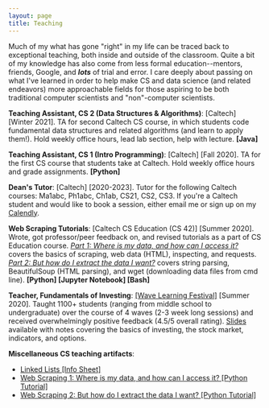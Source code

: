 ```yaml
---
layout: page
title: Teaching
---
```


Much of my what has gone "right" in my life can be traced back to exceptional teaching, both inside and outside of the classroom. Quite a bit of my knowledge has also come from less formal education--mentors, friends, Google, and ***lots*** of trial and error. I care deeply about passing on what I've learned in order to help make CS and data science (and related endeavors) more approachable fields for those aspiring to be both traditional computer scientists and "non"-computer scientists.


**Teaching Assistant, CS 2 (Data Structures & Algorithms)**: [Caltech] [Winter 2021]. TA for second Caltech CS course, in which students code fundamental data structures and related algorithms (and learn to apply them!). Hold weekly office hours, lead lab section, help with lecture. **[Java]**

**Teaching Assistant, CS 1 (Intro Programming)**: [Caltech] [Fall 2020]. TA for the first CS course that students take at Caltech. Hold weekly office hours and grade assignments. **[Python]**

**Dean's Tutor**: [Caltech] [2020-2023]. Tutor for the following Caltech courses: Ma1abc, Ph1abc, Ch1ab, CS21, CS2, CS3. If you're a Caltech student and would like to book a session, either email me or sign up on my [Calendly](https://calendly.com/jcbowden/60min).

**Web Scraping Tutorials**: [Caltech CS Education (CS 42)] [Summer 2020]. Wrote, got professor/peer feedback on, and revised tutorials as a part of CS Education course. *[Part 1: Where is my data, and how can I access it?](https://github.com/james-bowden/teaching/blob/master/scraping_1.ipynb)* covers the basics of scraping, web data (HTML), inspecting, and requests. *[Part 2: But how do I extract the data I want?](https://github.com/james-bowden/teaching/blob/master/scraping_2.ipynb)* covers string parsing, BeautifulSoup (HTML parsing), and wget (downloading data files from cmd line). **[Python] [Jupyter Notebook] [Bash]**

**Teacher, Fundamentals of Investing**: [[Wave Learning Festival]](https://www.wavelf.org/) [Summer 2020]. Taught 1100+ students (ranging from middle school to undergraduate) over the course of 4 waves (2-3 week long sessions) and received overwhelmingly positive feedback (4.5/5 overall rating). [Slides](https://docs.google.com/presentation/d/1UZwIoobAfepDdWO-9U0Vv6EkG9O1V44pT2GLACMbgpU/edit?usp=sharing) available with notes covering the basics of investing, the stock market, indicators, and options. 

**Miscellaneous CS teaching artifacts**:
* [Linked Lists [Info Sheet]](https://github.com/james-bowden/teaching/blob/master/linked_lists.pdf)
* [Web Scraping 1: Where is my data, and how can I access it? [Python Tutorial]](https://github.com/james-bowden/teaching/blob/master/scraping_1.ipynb)
* [Web Scraping 2: But how do I extract the data I want? [Python Tutorial]](https://github.com/james-bowden/teaching/blob/master/scraping_2.ipynb)
